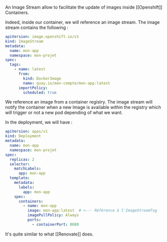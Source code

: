 An Image Stream allow to facilitate the update of images inside [[Openshift]] Containers. 

Indeed, inside our container, we will reference an image stream. The image stream contains the following : 
``` yaml
apiVersion: image.openshift.io/v1
kind: ImageStream
metadata:
  name: mon-app
  namespace: mon-projet
spec:
  tags:
    - name: latest
      from:
        kind: DockerImage
        name: quay.io/mon-compte/mon-app:latest
      importPolicy:
        scheduled: true
```

We reference an image from a container registry. The image stream will notify the container when a new Image is available within the registry which will trigger or not a new pod depending of what we want. 

In the deployment, we will have : 

``` yaml
apiVersion: apps/v1
kind: Deployment
metadata:
  name: mon-app
  namespace: mon-projet
spec:
  replicas: 2
  selector:
    matchLabels:
      app: mon-app
  template:
    metadata:
      labels:
        app: mon-app
    spec:
      containers:
        - name: mon-app
          image: mon-app:latest  # <--- Référence à l'ImageStreamTag
          imagePullPolicy: Always
          ports:
            - containerPort: 8080
```

It's quite similar to what [[Renovate]] does.

